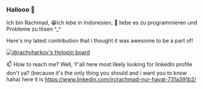 ### Hallooo 👋
Ich bin Rachmad, 😁Ich lebe in Indonesien, 🌱 liebe es zu programmieren und Probleme zu lösen ^_^

Here's my latest contribution that i thought it was awesome to be a part of!

[![@rachyharkov's Holopin board](https://holopin.me/rachyharkov)](https://holopin.io/@rachyharkov)

📫 How to reach me? Well, Y'all here most likely looking for linkedIn profile don't ya? (because it's the only thing you should and i want you to know haha) here it is https://www.linkedin.com/in/rachmad-nur-hayat-731a391b2/

<!--
**rachyharkov/rachyharkov** is a ✨ _special_ ✨ repository because its `README.md` (this file) appears on your GitHub profile.

Here are some ideas to get you started:

- 🔭 I’m currently working on ...
- 🌱 I’m currently learning ...
- 👯 I’m looking to collaborate on ...
- 🤔 I’m looking for help with ...
- 💬 Ask me about ...
- 📫 How to reach me: ...
- 😄 Pronouns: ...
- ⚡ Fun fact: ...
-->
